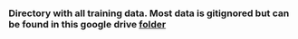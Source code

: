 ### Directory with all training data.  Most data is gitignored but can be found in this google drive [folder](https://drive.google.com/drive/u/0/folders/1lv7nGDoLaRMLxVc81MzJS44rX48RgagO)
